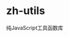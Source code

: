 <!--
 * @Description:  
 * @Author: jinmuyan
 * @LastEditTime: 2024-05-13 17:28:40
-->
# zh-utils

纯JavaScript工具函数库
